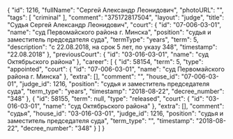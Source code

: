 {
    "id": 1216,
    "fullName": "Сергей Александр Леонидович",
    "photoURL": "",
    "tags": [
        "criminal"
    ],
    "comment": "375172817504",
    "layout": "judge",
    "title": "Судья Сергей Александр Леонидович",
    "court": {
        "id": "07-006-03-01",
        "name": "суд Первомайского района г. Минска",
        "position": "судья и заместитель председателя суда",
        "termType": "years",
        "term": 5,
        "description": "c 22.08.2018, на срок 5 лет, по указу 348",
        "timestamp": "22.08.2018"
    },
    "previousCourt": {
        "id": "03-016-03-01",
        "name": "суд Октябрьского района"
    },
    "career": [
        {
            "id": 58154,
            "term": 5,
            "type": "appointed",
            "court": {
                "id": "07-006-03-01",
                "name": "суд Первомайского района г. Минска"
            },
            "extra": [],
            "comment": "",
            "house_id": "07-006-03-01",
            "judge_id": 1216,
            "position": "судья и заместитель председателя суда",
            "term_type": "years",
            "timestamp": "2018-08-22",
            "decree_number": "348"
        },
        {
            "id": 58155,
            "term": null,
            "type": "released",
            "court": {
                "id": "03-016-03-01",
                "name": "суд Октябрьского района"
            },
            "extra": [],
            "comment": "судья",
            "house_id": "03-016-03-01",
            "judge_id": 1216,
            "position": "судья и заместитель председателя суда",
            "term_type": "",
            "timestamp": "2018-08-22",
            "decree_number": "348"
        }
    ]
}